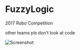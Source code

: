 # FuzzyLogic
2017 Robo Competition

other teams pls don’t look at code

![Screenshot](http://www.quickmeme.com/img/e5/e53c46d25d367a1c47a00c3429fe5193134043bb6d487416e5d6c9d74512b53a.jpg)
